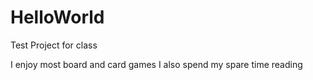 # HelloWorld
Test Project for class

I enjoy most board and card games
I also spend my spare time reading
